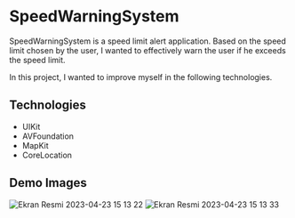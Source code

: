# SpeedWarningSystem

SpeedWarningSystem is a speed limit alert application. Based on the speed limit chosen by the user, I wanted to effectively warn the user if he exceeds the speed limit.

In this project, I wanted to improve myself in the following technologies.

## Technologies

- UIKit
- AVFoundation
- MapKit
- CoreLocation

## Demo Images

![Ekran Resmi 2023-04-23 15 13 22](https://user-images.githubusercontent.com/121100438/234876829-ce8aa1c6-3278-48be-b40d-aa972274f4ef.png)
![Ekran Resmi 2023-04-23 15 13 33](https://user-images.githubusercontent.com/121100438/234876880-b92b97bd-48f7-4c7a-96f6-bdade7348f79.png)

